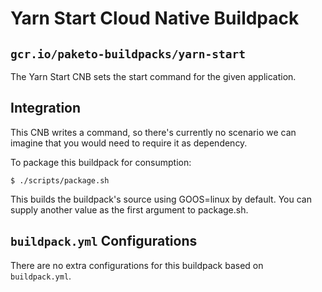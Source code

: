 # Yarn Start Cloud Native Buildpack

## `gcr.io/paketo-buildpacks/yarn-start`

The Yarn Start CNB sets the start command for the given application.

## Integration

This CNB writes a command, so there's currently no scenario we can
imagine that you would need to require it as dependency.

To package this buildpack for consumption:
```
$ ./scripts/package.sh
```
This builds the buildpack's source using GOOS=linux by default. You can supply another value as the first argument to package.sh.

## `buildpack.yml` Configurations

There are no extra configurations for this buildpack based on `buildpack.yml`.
